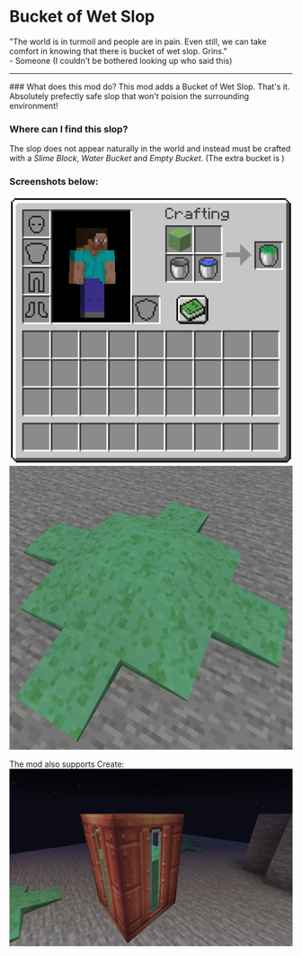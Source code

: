 # Bucket of Wet Slop

"The world is in turmoil and people are in pain. Even still, we can take comfort in knowing that there is bucket of wet slop. Grins."<br> \- Someone (I couldn't be bothered looking up who said this)
<hr>
### What does this mod do?
 This mod adds a Bucket of Wet Slop. That's it.<br>
Absolutely prefectly safe slop that won't poision the surrounding environment!

### Where can I find this slop?
 The slop does not appear naturally in the world and instead must be crafted with a *Slime Block*, *Water Bucket* and *Empty Bucket*. (The extra bucket is )

### Screenshots below:
 ![Bucket of Wet Slop](./media/VanillaCrafting.png)<br>
 ![Wet Slop](./media/Fluid.png)<br>

The mod also supports Create:<br>
![Create Support](./media/CreateTank.png)
